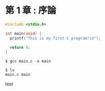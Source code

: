 # 第 1 章 : 序論

````c
#include <stdio.h>

int main(void) {
  printf("This is my first C program!\n");

  return 0;
}
````

````
$ gcc main.c -o main
````

````
$ ls
main.c main
````

test